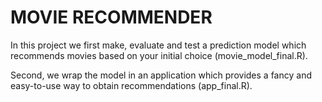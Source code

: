 # MOVIE RECOMMENDER

In this project we first make, evaluate and test a prediction model which recommends movies based on your initial choice (movie_model_final.R).

Second, we wrap the model in an application which provides a fancy and easy-to-use way to obtain recommendations (app_final.R).


